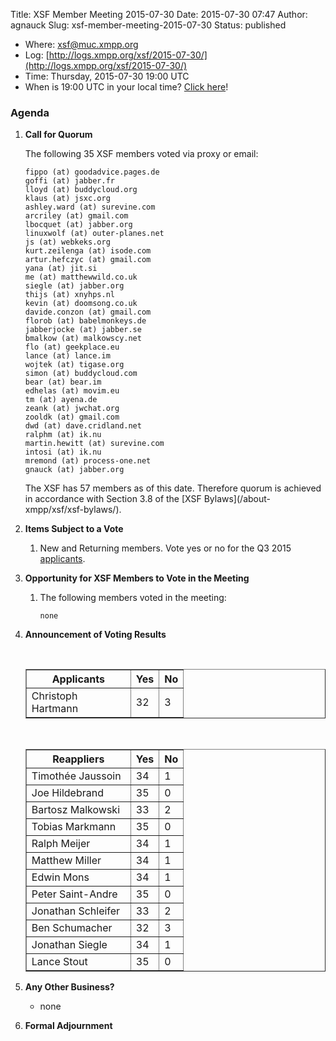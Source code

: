 Title: XSF Member Meeting 2015-07-30
Date: 2015-07-30 07:47
Author: agnauck
Slug: xsf-member-meeting-2015-07-30
Status: published

-   <span>Where</span>: [xsf@muc.xmpp.org  
   ](xmpp:xsf@muc.xmpp.org?join)
-   Log:
    [http://logs.xmpp.org/xsf/2015-07-30/](http://logs.xmpp.org/xsf/2015-07-30/)
-   Time: Thursday, 2015-07-30 19:00 UTC
-   When is 19:00 UTC in your local time? [Click
    here](http://www.worldtimeserver.com/)!

### Agenda

1.  **Call for Quorum**

    The following 35 XSF members voted via proxy or email:

        fippo (at) goodadvice.pages.de
        goffi (at) jabber.fr 
        lloyd (at) buddycloud.org 
        klaus (at) jsxc.org 
        ashley.ward (at) surevine.com 
        arcriley (at) gmail.com 
        lbocquet (at) jabber.org 
        linuxwolf (at) outer-planes.net 
        js (at) webkeks.org 
        kurt.zeilenga (at) isode.com 
        artur.hefczyc (at) gmail.com 
        yana (at) jit.si 
        me (at) matthewwild.co.uk 
        siegle (at) jabber.org 
        thijs (at) xnyhps.nl 
        kevin (at) doomsong.co.uk 
        davide.conzon (at) gmail.com 
        florob (at) babelmonkeys.de 
        jabberjocke (at) jabber.se 
        bmalkow (at) malkowscy.net 
        flo (at) geekplace.eu 
        lance (at) lance.im 
        wojtek (at) tigase.org 
        simon (at) buddycloud.com 
        bear (at) bear.im 
        edhelas (at) movim.eu 
        tm (at) ayena.de 
        zeank (at) jwchat.org 
        zooldk (at) gmail.com 
        dwd (at) dave.cridland.net 
        ralphm (at) ik.nu 
        martin.hewitt (at) surevine.com 
        intosi (at) ik.nu 
        mremond (at) process-one.net 
        gnauck (at) jabber.org 

    <p>
    The XSF has 57 members as of this date. Therefore quorum is achieved
    in accordance with Section 3.8 of the [XSF
    Bylaws](/about-xmpp/xsf/xsf-bylaws/).

2.  **Items Subject to a Vote**
    1.  New and Returning members. Vote yes or no for the Q3 2015
        [applicants](http://wiki.xmpp.org/web/Membership_Applications_Q3_2015).

3.  **Opportunity for XSF Members to Vote in the Meeting**
    1.  The following members voted in the meeting:

            none

4.  **Announcement of Voting Results**

     

    <table border="1" cellspacing="0" cellpadding="3">
    <tbody>
    <tr>
    <th style="width: 150px;">
    Applicants

    </th>
    <th>
    Yes

    </th>
    <th>
    No

    </th>
    </tr>
    <tr>
    <td>
    Christoph Hartmann

    </td>
    <td>
    32

    </td>
    <td>
    3

    </td>
    </tr>
    </tbody>
    </table>
     

    <table border="1" cellspacing="0" cellpadding="3">
    <tbody>
    <tr>
    <th style="width: 150px;">
    Reappliers

    </th>
    <th>
    Yes

    </th>
    <th>
    No

    </th>
    </tr>
    <tr>
    <td>
    Timothée Jaussoin

    </td>
    <td>
    34

    </td>
    <td>
    1

    </td>
    </tr>
    <tr>
    <td>
    Joe Hildebrand

    </td>
    <td>
    35

    </td>
    <td>
    0

    </td>
    </tr>
    <tr>
    <td>
    Bartosz Malkowski

    </td>
    <td>
    33

    </td>
    <td>
    2

    </td>
    </tr>
    <tr>
    <td>
    Tobias Markmann

    </td>
    <td>
    35

    </td>
    <td>
    0

    </td>
    </tr>
    <tr>
    <td>
    Ralph Meijer

    </td>
    <td>
    34

    </td>
    <td>
    1

    </td>
    </tr>
    <tr>
    <td>
    Matthew Miller

    </td>
    <td>
    34

    </td>
    <td>
    1

    </td>
    </tr>
    <tr>
    <td>
    Edwin Mons

    </td>
    <td>
    34

    </td>
    <td>
    1

    </td>
    </tr>
    <tr>
    <td>
    Peter Saint-Andre

    </td>
    <td>
    35

    </td>
    <td>
    0

    </td>
    </tr>
    <tr>
    <td>
    Jonathan Schleifer

    </td>
    <td>
    33

    </td>
    <td>
    2

    </td>
    </tr>
    <tr>
    <td>
    Ben Schumacher

    </td>
    <td>
    32

    </td>
    <td>
    3

    </td>
    </tr>
    <tr>
    <td>
    Jonathan Siegle

    </td>
    <td>
    34

    </td>
    <td>
    1

    </td>
    </tr>
    <tr>
    <td>
    Lance Stout

    </td>
    <td>
    35

    </td>
    <td>
    0

    </td>
    </tr>
    </tbody>
    </table>
5.  **Any Other Business?**
    -   none

    <p>
      
6.  **Formal Adjournment**

